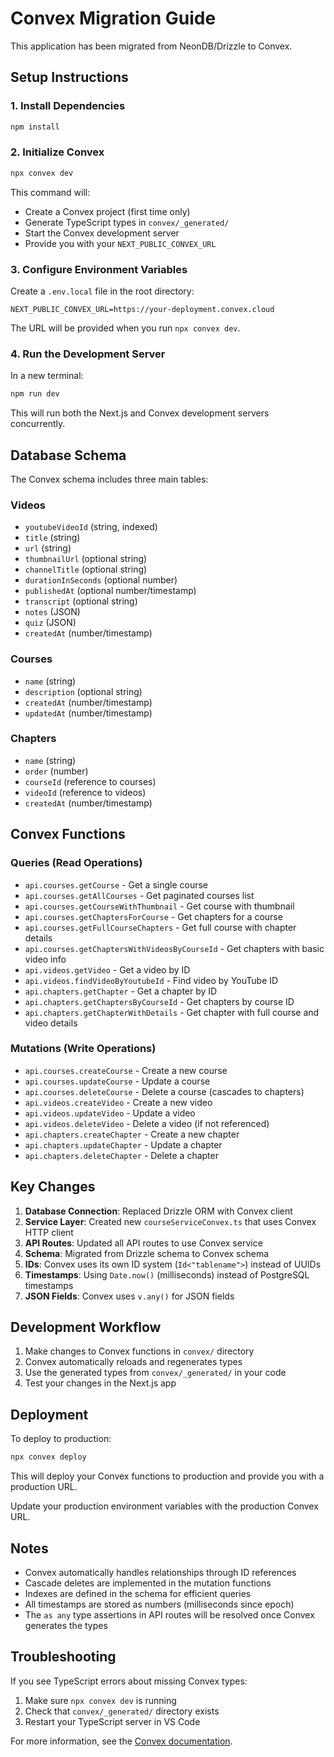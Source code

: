 # Convex Migration Guide

This application has been migrated from NeonDB/Drizzle to Convex.

## Setup Instructions

### 1. Install Dependencies
```bash
npm install
```

### 2. Initialize Convex
```bash
npx convex dev
```

This command will:
- Create a Convex project (first time only)
- Generate TypeScript types in `convex/_generated/`
- Start the Convex development server
- Provide you with your `NEXT_PUBLIC_CONVEX_URL`

### 3. Configure Environment Variables

Create a `.env.local` file in the root directory:

```env
NEXT_PUBLIC_CONVEX_URL=https://your-deployment.convex.cloud
```

The URL will be provided when you run `npx convex dev`.

### 4. Run the Development Server

In a new terminal:
```bash
npm run dev
```

This will run both the Next.js and Convex development servers concurrently.

## Database Schema

The Convex schema includes three main tables:

### Videos
- `youtubeVideoId` (string, indexed)
- `title` (string)
- `url` (string)
- `thumbnailUrl` (optional string)
- `channelTitle` (optional string)
- `durationInSeconds` (optional number)
- `publishedAt` (optional number/timestamp)
- `transcript` (optional string)
- `notes` (JSON)
- `quiz` (JSON)
- `createdAt` (number/timestamp)

### Courses
- `name` (string)
- `description` (optional string)
- `createdAt` (number/timestamp)
- `updatedAt` (number/timestamp)

### Chapters
- `name` (string)
- `order` (number)
- `courseId` (reference to courses)
- `videoId` (reference to videos)
- `createdAt` (number/timestamp)

## Convex Functions

### Queries (Read Operations)
- `api.courses.getCourse` - Get a single course
- `api.courses.getAllCourses` - Get paginated courses list
- `api.courses.getCourseWithThumbnail` - Get course with thumbnail
- `api.courses.getChaptersForCourse` - Get chapters for a course
- `api.courses.getFullCourseChapters` - Get full course with chapter details
- `api.courses.getChaptersWithVideosByCourseId` - Get chapters with basic video info
- `api.videos.getVideo` - Get a video by ID
- `api.videos.findVideoByYoutubeId` - Find video by YouTube ID
- `api.chapters.getChapter` - Get a chapter by ID
- `api.chapters.getChaptersByCourseId` - Get chapters by course ID
- `api.chapters.getChapterWithDetails` - Get chapter with full course and video details

### Mutations (Write Operations)
- `api.courses.createCourse` - Create a new course
- `api.courses.updateCourse` - Update a course
- `api.courses.deleteCourse` - Delete a course (cascades to chapters)
- `api.videos.createVideo` - Create a new video
- `api.videos.updateVideo` - Update a video
- `api.videos.deleteVideo` - Delete a video (if not referenced)
- `api.chapters.createChapter` - Create a new chapter
- `api.chapters.updateChapter` - Update a chapter
- `api.chapters.deleteChapter` - Delete a chapter

## Key Changes

1. **Database Connection**: Replaced Drizzle ORM with Convex client
2. **Service Layer**: Created new `courseServiceConvex.ts` that uses Convex HTTP client
3. **API Routes**: Updated all API routes to use Convex service
4. **Schema**: Migrated from Drizzle schema to Convex schema
5. **IDs**: Convex uses its own ID system (`Id<"tablename">`) instead of UUIDs
6. **Timestamps**: Using `Date.now()` (milliseconds) instead of PostgreSQL timestamps
7. **JSON Fields**: Convex uses `v.any()` for JSON fields

## Development Workflow

1. Make changes to Convex functions in `convex/` directory
2. Convex automatically reloads and regenerates types
3. Use the generated types from `convex/_generated/` in your code
4. Test your changes in the Next.js app

## Deployment

To deploy to production:

```bash
npx convex deploy
```

This will deploy your Convex functions to production and provide you with a production URL.

Update your production environment variables with the production Convex URL.

## Notes

- Convex automatically handles relationships through ID references
- Cascade deletes are implemented in the mutation functions
- Indexes are defined in the schema for efficient queries
- All timestamps are stored as numbers (milliseconds since epoch)
- The `as any` type assertions in API routes will be resolved once Convex generates the types

## Troubleshooting

If you see TypeScript errors about missing Convex types:
1. Make sure `npx convex dev` is running
2. Check that `convex/_generated/` directory exists
3. Restart your TypeScript server in VS Code

For more information, see the [Convex documentation](https://docs.convex.dev).

